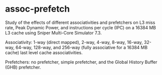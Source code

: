 # assoc-prefetch

Study of the effects of different associativities and prefetchers on L3 miss rate, Peak Dynamic Power, and instructions per cycle (IPC) on a 16384 MB L3 cache using Sniper Multi-Core Simulator 7.3.

Associativity: 1-way (direct mapped), 2-way, 4-way, 8-way, 16-way, 32-way, 64-way, 128-way, and 256-way (fully associative for a 16384 MB cache) last level cache associativities.

Prefetchers: no prefetcher, simple prefetcher, and the Global History Buffer (GHB) prefetcher.
